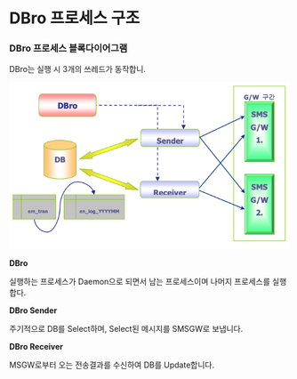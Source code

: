 # DBro 프로세스 구조

### DBro 프로세스 블록다이어그램

DBro는 실행 시 3개의 쓰레드가 동작합니.

![](<../.gitbook/assets/image (5).png>)

**DBro**

실행하는 프로세스가 Daemon으로 되면서 남는 프로세스이며 나머지 프로세스를 실행합다.

**DBro Sender**

주기적으로 DB를 Select하며, Select된 메시지를 SMSGW로 보냅니다.

**DBro Receiver**

MSGW로부터 오는 전송결과를 수신하여 DB를 Update합니다.
